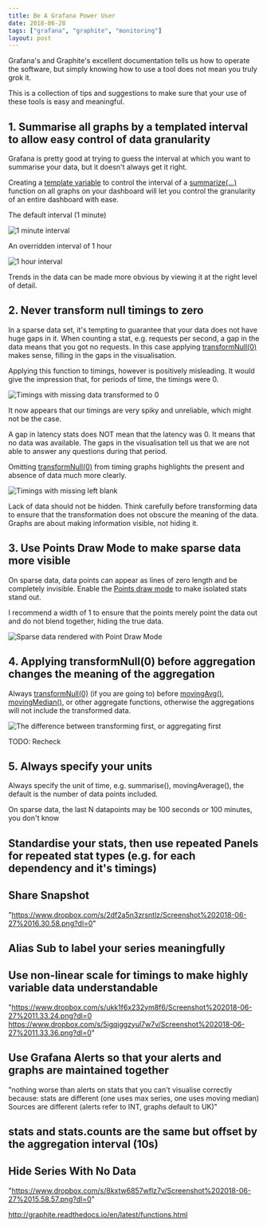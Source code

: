 ```yaml
---
title: Be A Grafana Power User
date: 2018-06-28
tags: ["grafana", "graphite", "monitoring"]
layout: post
---
```

Grafana's and Graphite's excellent documentation tells us how to operate the software, but simply knowing how to use a tool does not mean you truly grok it. 

This is a collection of tips and suggestions to make sure that your use of these tools is easy and meaningful.

<!--more-->

## 1. Summarise all graphs by a templated interval to allow easy control of data granularity

Grafana is pretty good at trying to guess the interval at which you want to summarise your data, but it doesn't always get it right.

Creating a [template variable](http://docs.grafana.org/reference/templating/) to control the interval of a [summarize(...)](http://graphite.readthedocs.io/en/latest/functions.html#graphite.render.functions.summarize) function on all graphs on your dashboard will let you control the granularity of an entire dashboard with ease.

The default interval (1 minute)

![1 minute interval](/images/posts/2018-06-28-be-a-grafana-power-user/interval-1m.png)

An overridden interval of 1 hour

![1 hour interval](/images/posts/2018-06-28-be-a-grafana-power-user/interval-1h.png)

Trends in the data can be made more obvious by viewing it at the right level of detail.

## 2. Never transform null timings to zero

In a sparse data set, it's tempting to guarantee that your data does not have huge gaps in it. When counting a stat, e.g. requests per second, a gap in the data means that you got no requests. In this case applying [transformNull(0)](http://graphite.readthedocs.io/en/latest/functions.html#graphite.render.functions.transformNull) makes sense, filling in the gaps in the visualisation.

Applying this function to timings, however is positively misleading. It would give the impression that, for periods of time, the timings were 0. 

![Timings with missing data transformed to 0](/images/posts/2018-06-28-be-a-grafana-power-user/transformnull-enabled.png)

It now appears that our timings are very spiky and unreliable, which might not be the case.

A gap in latency stats does NOT mean that the latency was 0. It means that no data was available. The gaps in the visualisation tell us that we are not able to answer any questions during that period.

Omitting [transformNull(0)](http://graphite.readthedocs.io/en/latest/functions.html#graphite.render.functions.transformNull) from timing graphs highlights the present and absence of data much more clearly.

![Timings with missing left blank](/images/posts/2018-06-28-be-a-grafana-power-user/transformnull-disabled.png)

Lack of data should not be hidden. Think carefully before transforming data to ensure that the transformation does not obscure the meaning of the data. Graphs are about making information visible, not hiding it.

## 3. Use Points Draw Mode to make sparse data more visible

On sparse data, data points can appear as lines of zero length and be completely invisible. Enable the [Points draw mode](http://docs.grafana.org/features/panels/graph/#draw-modes) to make isolated stats stand out.

I recommend a width of 1 to ensure that the points merely point the data out and do not blend together, hiding the true data.

![Sparse data rendered with Point Draw Mode](/images/posts/2018-06-28-be-a-grafana-power-user/sparedatawithpoints.png)

## 4. Applying transformNull(0) before aggregation changes the meaning of the aggregation

Always [transformNull(0)](http://graphite.readthedocs.io/en/latest/functions.html#graphite.render.functions.transformNull) (if you are going to) before [movingAvg()](http://graphite.readthedocs.io/en/latest/functions.html#graphite.render.functions.movingAverage), [movingMedian()](http://graphite.readthedocs.io/en/latest/functions.html#graphite.render.functions.movingMedian), or other aggregate functions, otherwise the aggregations will not include the transformed data. 
 
![The difference between transforming first, or aggregating first](/images/posts/2018-06-28-be-a-grafana-power-user/transformfirst-thenaggregate.png)

TODO: Recheck

## 5. Always specify your units

Always specify the unit of time, e.g. summarise(), movingAverage(), the default is the number of data points included.

On sparse data, the last N datapoints may be 100 seconds or 100 minutes, you don't know

## Standardise your stats, then use repeated Panels for repeated stat types (e.g. for each dependency and it's timings)

## Share Snapshot
  "https://www.dropbox.com/s/2df2a5n3zrsntlz/Screenshot%202018-06-27%2016.30.58.png?dl=0"

## Alias Sub to label your series meaningfully

## Use non-linear scale for timings to make highly variable data understandable 
  "https://www.dropbox.com/s/ukk1f6x232ym8f6/Screenshot%202018-06-27%2011.33.24.png?dl=0
  https://www.dropbox.com/s/5igqiggzyul7w7v/Screenshot%202018-06-27%2011.33.36.png?dl=0"

## Use Grafana Alerts so that your alerts and graphs are maintained together
  "nothing worse than alerts on stats that you can't visualise correctly because:
  stats are different (one uses max series, one uses moving median)
  Sources are different (alerts refer to INT, graphs default to UK)"

## stats and stats.counts are the same but offset by the aggregation interval (10s)

## Hide Series With No Data
  "https://www.dropbox.com/s/8kxtw6857wflz7v/Screenshot%202018-06-27%2015.58.57.png?dl=0"




http://graphite.readthedocs.io/en/latest/functions.html
